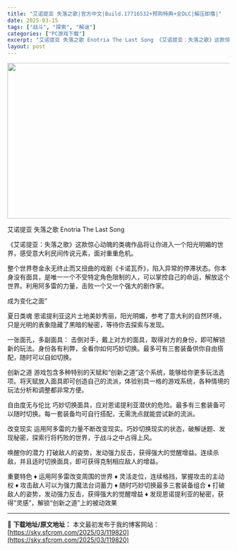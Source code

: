 ```yaml
---
title: "艾诺提亚 失落之歌|官方中文|Build.17716532+预购特典+全DLC|解压即撸|"
date: 2025-03-15
tags: ["战斗", "探索", "解谜"]
categories: ["PC游戏下载"]
excerpt: "艾诺提亚 失落之歌 Enotria The Last Song 《艾诺提亚：失落之歌》这款惊心动魄的类魂作品将让你进入一个阳光明媚的世界，感受意大利民间传说元素，面对重重危机。 整个世界卷金永无终止而又扭曲的戏剧《卡诺瓦乔》，陷入异常的停滞状态。你本身没有面具，是唯一一个不受特定角色限制的人，可以掌&hellip;"
layout: post
---
```


<img class="aligncenter size-full wp-image-119832" src="https://sky.sfcrom.com/wp-content/uploads/2025/03/2025031507125516.webp" alt="" width="616" height="353" />

艾诺提亚 失落之歌 Enotria The Last Song

《艾诺提亚：失落之歌》这款惊心动魄的类魂作品将让你进入一个阳光明媚的世界，感受意大利民间传说元素，面对重重危机。

整个世界卷金永无终止而又扭曲的戏剧《卡诺瓦乔》，陷入异常的停滞状态。你本身没有面具，是唯一一个不受特定角色限制的人，可以掌控自己的命运，解放这个世界。利用阿多雷的力量，击败一个又一个强大的剧作家。

成为变化之面”

夏日类魂
恩诺提利亚这片土地美妙秀丽，阳光明媚，参考了意大利的自然环境，只是光明的表象隐藏了黑暗的秘密，等待你去探索与发现。

一张面孔，多副面具：
击倒对手，戴上对方的面具，取得对方的身份，即可解锁新的玩法。身份各有利弊，全看你如何巧妙切换。最多可有三套装备供你自由搭配，随时可以自如切换。

创新之道
游戏包含多种特别的天赋和“创新之道”这个系统，能够给你更多玩法选项。将天赋放入面具即可创造自己的流派，体验别具一格的游戏系统，各种情境的玩法分析和调整都非常方便。

自由度无与伦比
巧妙切换面具，应对恩诺提利亚潜伏的危险。最多有三套装备可以随时切换。每一套装备均可自行搭配，无需洗点就能尝试新的流派。

改变现实
运用阿多雷的力量不断改变现实。巧妙切换现实的状态，破解谜题、发现秘密，探索行将朽败的世界，于战斗之中占得上风。

唤醒你的潜力
打破敌人的姿势，发动强力反击，获得强大的觉醒增益。连续杀敌，并且适时切换面具，即可获得克制相应敌人的增益。

重要特色
♦ 运用阿多雷改变周围的世界
♦ 灵活走位，连续格挡，掌握攻击的主动权
♦ 攻击敌人可以为强力魔法台词蓄力
♦ 随时巧妙切换最多三套装备组合
♦ 打破敌人的姿势，发动强力反击，获得强大的觉醒增益
♦ 发现恩诺提利亚的秘密，获得“灵感”，解锁“创新之道”上的被动效果

---
📖 **下载地址/原文地址：** 本文最初发布于我的博客网站：[https://sky.sfcrom.com/2025/03/119820](https://sky.sfcrom.com/2025/03/119820)
